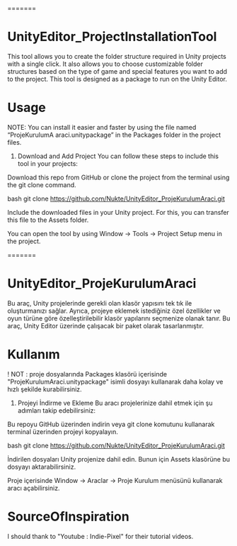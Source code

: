 
=======
# UnityEditor_ProjectInstallationTool
This tool allows you to create the folder structure required in Unity projects with a single click. It also allows you to choose customizable folder structures based on the type of game and special features you want to add to the project. This tool is designed as a package to run on the Unity Editor.

# Usage
NOTE: You can install it easier and faster by using the file named “ProjeKurulumA araci.unitypackage” in the Packages folder in the project files.

1. Download and Add Project
You can follow these steps to include this tool in your projects:

Download this repo from GitHub or clone the project from the terminal using the git clone command.

bash
git clone https://github.com/Nukte/UnityEditor_ProjeKurulumAraci.git

Include the downloaded files in your Unity project. For this, you can transfer this file to the Assets folder.

You can open the tool by using Window -> Tools -> Project Setup menu in the project.

=======
# UnityEditor_ProjeKurulumAraci
Bu araç, Unity projelerinde gerekli olan klasör yapısını tek tık ile oluşturmanızı sağlar. Ayrıca, projeye eklemek istediğiniz özel özellikler ve oyun türüne göre özelleştirilebilir klasör yapılarını seçmenize olanak tanır. Bu araç, Unity Editor üzerinde çalışacak bir paket olarak tasarlanmıştır.

# Kullanım
! NOT : proje dosyalarında Packages klasörü içerisinde "ProjeKurulumAraci.unitypackage" isimli dosyayı kullanarak daha kolay ve hızlı şekilde kurabilirsiniz.

1. Projeyi İndirme ve Ekleme
Bu aracı projelerinize dahil etmek için şu adımları takip edebilirsiniz:

Bu repoyu GitHub üzerinden indirin veya git clone komutunu kullanarak terminal üzerinden projeyi kopyalayın.

bash
git clone https://github.com/Nukte/UnityEditor_ProjeKurulumAraci.git

İndirilen dosyaları Unity projenize dahil edin. Bunun için Assets klasörüne bu dosyayı aktarabilirsiniz.

Proje içerisinde Window -> Araclar -> Proje Kurulum menüsünü kullanarak aracı açabilirsiniz.




# SourceOfInspiration
I should thank to "Youtube : Indie-Pixel" for their tutorial videos.
>>>>>>> 
